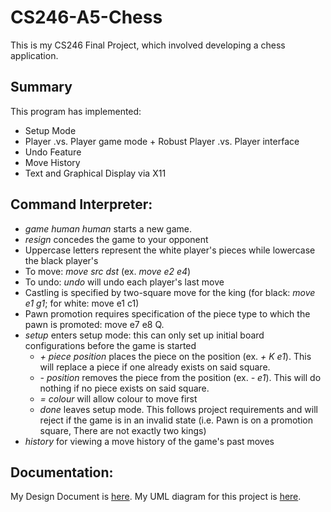 # CS246-A5-Chess
This is my CS246 Final Project, which involved developing a chess application.

## Summary
This program has implemented:
- Setup Mode
- Player .vs. Player game mode + Robust Player .vs. Player interface
- Undo Feature
- Move History
- Text and Graphical Display via X11

## Command Interpreter:
- <i>game human human</i> starts a new game.
- <i>resign</i> concedes the game to your opponent
- Uppercase letters represent the white player's pieces while lowercase the black player's
- To move: <i>move src dst</i> (ex. <i>move e2 e4</i>)
- To undo: <i>undo</i> will undo each player's last move
- Castling is specified by two-square move for the king (for black: <i>move e1 g1</i>; for white: move e1 c1)
- Pawn promotion requires specification of the piece type to which the pawn is promoted: move e7 e8 Q.
- <i>setup</i> enters setup mode: this can only set up initial board configurations before the game is started
  - <i>\+ piece position</i> places the piece on the position (ex. <i>+ K e1</i>). This will replace a piece if one already exists on said square.
  - <i>\- position </i> removes the piece from the position (ex. <i>- e1</i>). This will do nothing if no piece exists on said square.
  - <i>= colour</i> will allow colour to move first
  - <i>done</i> leaves setup mode. This follows project requirements and will reject if the game is in an invalid state (i.e. Pawn is on a promotion square, There are not exactly two kings)
- <i>history</i> for viewing a move history of the game's past moves
  

## Documentation:
My Design Document is <a href="design.pdf">here</a>.
My UML diagram for this project is <a href="uml.pdf">here</a>.
